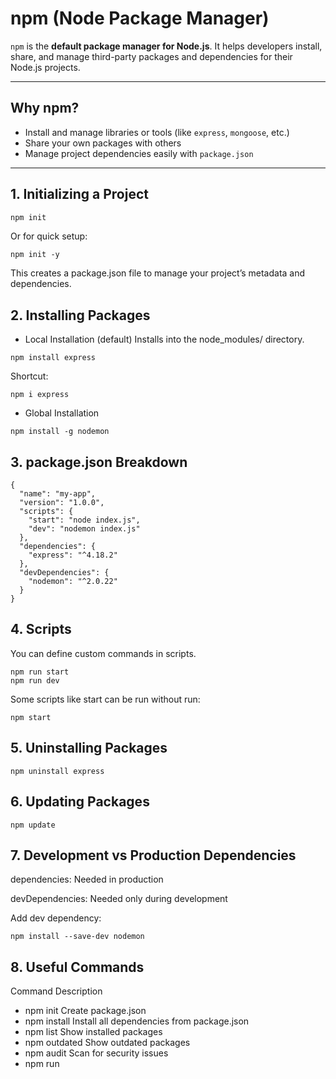 # npm (Node Package Manager)

`npm` is the **default package manager for Node.js**. It helps developers install, share, and manage third-party packages and dependencies for their Node.js projects.

---

## Why npm?

- Install and manage libraries or tools (like `express`, `mongoose`, etc.)
- Share your own packages with others
- Manage project dependencies easily with `package.json`

---

## 1. Initializing a Project

```bash
npm init
```
Or for quick setup:
```
npm init -y
```
This creates a package.json file to manage your project’s metadata and dependencies.

## 2. Installing Packages
- Local Installation (default)
Installs into the node_modules/ directory.
```
npm install express
```
Shortcut:
```
npm i express
```
- Global Installation
```
npm install -g nodemon
```
## 3. package.json Breakdown
```
{
  "name": "my-app",
  "version": "1.0.0",
  "scripts": {
    "start": "node index.js",
    "dev": "nodemon index.js"
  },
  "dependencies": {
    "express": "^4.18.2"
  },
  "devDependencies": {
    "nodemon": "^2.0.22"
  }
}
```
## 4. Scripts
You can define custom commands in scripts.
```
npm run start
npm run dev
```
Some scripts like start can be run without run:
```
npm start
```
## 5. Uninstalling Packages
```
npm uninstall express
```
## 6. Updating Packages
```
npm update
```
## 7. Development vs Production Dependencies
dependencies: Needed in production

devDependencies: Needed only during development

Add dev dependency:
```
npm install --save-dev nodemon
```
## 8. Useful Commands
Command	Description
- npm init	Create package.json
- npm install	Install all dependencies from package.json
- npm list	Show installed packages
- npm outdated	Show outdated packages
- npm audit	Scan for security issues
- npm run <script>	Run a custom script

## 9. Exploring npm Packages
Browse: https://www.npmjs.com/

## Bonus Tips
Use .gitignore to exclude node_modules/

Commit package-lock.json to maintain consistency

Avoid global installs unless necessary

